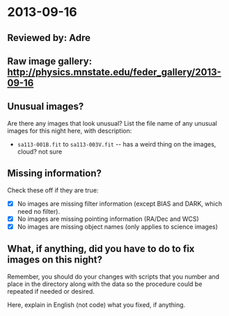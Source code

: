 # 2013-09-16

## Reviewed by:   Adre

## Raw image gallery: http://physics.mnstate.edu/feder_gallery/2013-09-16

## Unusual images?

Are there any images that look unusual? List the file name of any unusual images for this night here, with description:

+ `sa113-001B.fit` to `sa113-003V.fit` -- has a weird thing on the images, cloud? not sure

## Missing information?

Check these off if they are true:

- [x] No images are missing filter information (except BIAS and DARK, which need no filter).
- [x] No images are missing pointing information (RA/Dec and WCS)
- [x] No images are missing object names (only applies to science images)

## What, if anything, did you have to do to fix images on this night?

Remember, you should do your changes with scripts that you number and place in the
directory along with the data so the procedure could be repeated if needed or
desired.

Here, explain in English (not code) what you fixed, if anything.
